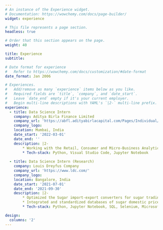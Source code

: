 ```yaml
---
# An instance of the Experience widget.
# Documentation: https://wowchemy.com/docs/page-builder/
widget: experience

# This file represents a page section.
headless: true

# Order that this section appears on the page.
weight: 40

title: Experience
subtitle:

# Date format for experience
#   Refer to https://wowchemy.com/docs/customization/#date-format
date_format: Jan 2006

# Experiences.
#   Add/remove as many `experience` items below as you like.
#   Required fields are `title`, `company`, and `date_start`.
#   Leave `date_end` empty if it's your current employer.
#   Begin multi-line descriptions with YAML's `|2-` multi-line prefix.
experience:
  - title: Data Science Intern
    company: Aditya Birla Finance Limited
    company_url: 'https://abfl.adityabirlacapital.com/Pages/Individual/About-Us/Company-Profile.aspx'
    company_logo: 
    location: Mumbai, India
    date_start: '2022-03-01'
    date_end: ''
    description: |2-
        * Working with the Retail, Consumer and Micro-Business Analytics Team on an end-to-end Credit Bureau Feature generation project. This features are used to predict and analyze user behaviour, decision regarding loan approval etc.
        * Tech-stack: Python, Visual Studio Code, Jupyter Notebook
        
  - title: Data Science Intern (Research)
    company: Louis Dreyfus Company
    company_url: 'https://www.ldc.com/'
    company_logo: 
    location: Bangalore, India
    date_start: '2021-07-01'
    date_end: '2021-09-30'
    description: |2-
        * Optimized the Sugar import-export converters for sugar trading by automation for the Sugar Research Team, henceforth reduced the time for building each converter by 96%.
        * Integrated and standardized databases of sugar domestic price and sugar consumption data and analyzed the data.
        * Tech-stack: Python, Jupyter Notebook, SQL, Selenium, Microsoft Azure Databricks

design:
  columns: '2'
---
```

